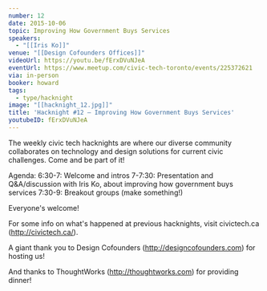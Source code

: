 ```yaml
---
number: 12
date: 2015-10-06
topic: Improving How Government Buys Services
speakers:
  - "[[Iris Ko]]"
venue: "[[Design Cofounders Offices]]"
videoUrl: https://youtu.be/fErxDVuNJeA
eventUrl: https://www.meetup.com/civic-tech-toronto/events/225372621
via: in-person
booker: howard
tags:
  - type/hacknight
image: "[[hacknight_12.jpg]]"
title: 'Hacknight #12 – Improving How Government Buys Services'
youtubeID: fErxDVuNJeA
---
```


The weekly civic tech hacknights are where our diverse community collaborates on technology and design solutions for current civic challenges. Come and be part of it!

Agenda:
6:30-7: Welcome and intros
7-7:30: Presentation and Q&A/discussion with Iris Ko, about improving how government buys services
7:30-9: Breakout groups (make something!)

Everyone's welcome!

For some info on what's happened at previous hacknights, visit civictech.ca (http://civictech.ca/).

A giant thank you to Design Cofounders (http://designcofounders.com) for hosting us!

And thanks to ThoughtWorks (http://thoughtworks.com) for providing dinner!